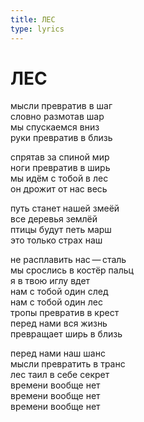 ```yaml
---
title: ЛЕС
type: lyrics
---
```


<h1>ЛЕС</h1>

<section>

мысли превратив в шаг\
словно размотав шар\
мы спускаемся вниз\
руки превратив в близь

спрятав за спиной мир\
ноги превратив в ширь\
мы идём с тобой в лес\
он дрожит от нас весь

путь станет нашей змеёй\
все деревья землёй\
птицы будут петь марш\
это только страх наш

не расплавить нас&thinsp;&mdash;&thinsp;сталь\
мы срослись в костёр пальц\
я в твою иглу вдет\
нам с тобой один след\
нам с тобой один лес\
тропы превратив в крест\
перед нами вся жизнь\
превращает ширь в близь

перед нами наш шанс\
мысли превратить в транс\
лес таил в себе секрет\
времени вообще нет\
времени вообще нет\
времени вообще нет

</section>
